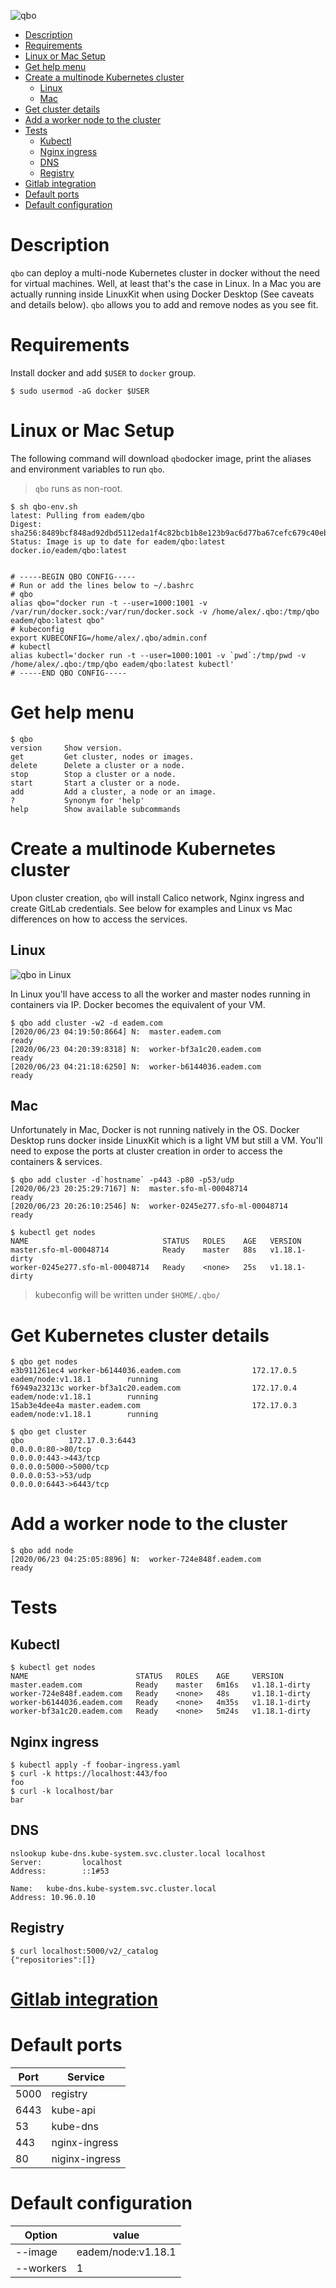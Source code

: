 
![qbo](qbo.png)

- [Description](#description)
- [Requirements](#requirements)
- [Linux or Mac Setup](#linux-or-mac-setup)
- [Get help menu](#get-help-menu)
- [Create a multinode Kubernetes cluster](#create-a-multinode-kubernetes-cluster)
  - [Linux](#linux)
  - [Mac](#mac)
- [Get cluster details](#get-cluster-details)
- [Add a worker node to the cluster](#add-a-worker-node-to-the-cluster)
- [Tests](#tests)
  - [Kubectl](#kubectl)
  - [Nginx ingress](#nginx-ingress)
  - [DNS](#dns)
  - [Registry](#registry)
- [Gitlab integration](#gitlab-integration)
- [Default ports](#default-ports)
- [Default configuration](#default-configuration)


# Description
 
`qbo` can deploy a multi-node Kubernetes cluster in docker without the need for virtual machines. Well, at least that's the case in Linux. In a Mac you are actually running inside LinuxKit when using Docker Desktop (See caveats and details below). `qbo` allows you to add and remove nodes as you see fit.
 
 
# Requirements
Install docker and add `$USER` to `docker` group.
 
`$ sudo usermod -aG docker $USER`
 
# Linux or Mac Setup
 
The following command will download `qbo`docker image, print the aliases and environment variables to run `qbo`.

> `qbo` runs as non-root.
 
```
$ sh qbo-env.sh 
latest: Pulling from eadem/qbo
Digest: sha256:8489bcf848ad92dbd5112eda1f4c82bcb1b8e123b9ac6d77ba67cefc679c40eb
Status: Image is up to date for eadem/qbo:latest
docker.io/eadem/qbo:latest


# -----BEGIN QBO CONFIG-----
# Run or add the lines below to ~/.bashrc
# qbo
alias qbo="docker run -t --user=1000:1001 -v /var/run/docker.sock:/var/run/docker.sock -v /home/alex/.qbo:/tmp/qbo eadem/qbo:latest qbo"
# kubeconfig
export KUBECONFIG=/home/alex/.qbo/admin.conf
# kubectl
alias kubectl='docker run -t --user=1000:1001 -v `pwd`:/tmp/pwd -v /home/alex/.qbo:/tmp/qbo eadem/qbo:latest kubectl'
# -----END QBO CONFIG-----
```
 
# Get help menu
 
```
$ qbo
version     Show version.
get         Get cluster, nodes or images.
delete      Delete a cluster or a node.
stop        Stop a cluster or a node.
start       Start a cluster or a node.
add         Add a cluster, a node or an image.
?           Synonym for 'help'
help        Show available subcommands
```
 
# Create a multinode Kubernetes cluster
 
Upon cluster creation, `qbo` will install Calico network, Nginx ingress and create GitLab credentials. See below for examples and Linux vs Mac differences on how to access the services.
 
## Linux
 
![qbo in Linux](qbo_linux.png)
 
 
In Linux you'll have access to all the worker and master nodes running in containers via IP. Docker becomes the equivalent of your VM.
 
```
$ qbo add cluster -w2 -d eadem.com
[2020/06/23 04:19:50:8664] N:  master.eadem.com                              ready
[2020/06/23 04:20:39:8318] N:  worker-bf3a1c20.eadem.com                     ready
[2020/06/23 04:21:18:6250] N:  worker-b6144036.eadem.com                     ready
```
 
## Mac
Unfortunately in Mac, Docker is not running natively in the OS. Docker Desktop runs docker inside LinuxKit which is a light VM but still a VM. You'll need to expose the ports at cluster creation in order to access the containers & services. 
 
```
$ qbo add cluster -d`hostname` -p443 -p80 -p53/udp
[2020/06/23 20:25:29:7167] N:  master.sfo-ml-00048714                        ready
[2020/06/23 20:26:10:2546] N:  worker-0245e277.sfo-ml-00048714               ready

$ kubectl get nodes
NAME                              STATUS   ROLES    AGE   VERSION
master.sfo-ml-00048714            Ready    master   88s   v1.18.1-dirty
worker-0245e277.sfo-ml-00048714   Ready    <none>   25s   v1.18.1-dirty
```
 
> kubeconfig will be written under `$HOME/.qbo/`
 
# Get Kubernetes cluster details
```
$ qbo get nodes
e3b911261ec4 worker-b6144036.eadem.com                172.17.0.5         eadem/node:v1.18.1        running             
f6949a23213c worker-bf3a1c20.eadem.com                172.17.0.4         eadem/node:v1.18.1        running             
15ab3e4dee4a master.eadem.com                         172.17.0.3         eadem/node:v1.18.1        running  
```
```
$ qbo get cluster
qbo          172.17.0.3:6443
0.0.0.0:80->80/tcp
0.0.0.0:443->443/tcp
0.0.0.0:5000->5000/tcp
0.0.0.0:53->53/udp
0.0.0.0:6443->6443/tcp
```
 
# Add a worker node to the cluster
 
```
$ qbo add node
[2020/06/23 04:25:05:8896] N:  worker-724e848f.eadem.com                     ready
```
 
# Tests
 
## Kubectl
```
$ kubectl get nodes
NAME                        STATUS   ROLES    AGE     VERSION
master.eadem.com            Ready    master   6m16s   v1.18.1-dirty
worker-724e848f.eadem.com   Ready    <none>   48s     v1.18.1-dirty
worker-b6144036.eadem.com   Ready    <none>   4m35s   v1.18.1-dirty
worker-bf3a1c20.eadem.com   Ready    <none>   5m24s   v1.18.1-dirty
```
 
## Nginx ingress
```
$ kubectl apply -f foobar-ingress.yaml
$ curl -k https://localhost:443/foo
foo
$ curl -k localhost/bar
bar
```
 
## DNS
 
```
nslookup kube-dns.kube-system.svc.cluster.local localhost
Server:         localhost
Address:        ::1#53
 
Name:   kube-dns.kube-system.svc.cluster.local
Address: 10.96.0.10
```

## Registry
```
$ curl localhost:5000/v2/_catalog
{"repositories":[]}
```
# [Gitlab integration](gitlab.md)

# Default ports
 
Port | Service
-----|----------
5000 | registry
6443 | kube-api 
53 | kube-dns
443 | nginx-ingress
80 |niginx-ingress
 
# Default configuration
 
Option | value
-------|-------
--image | eadem/node:v1.18.1
--workers | 1
 
 
 
 
 
 
 
 
 

